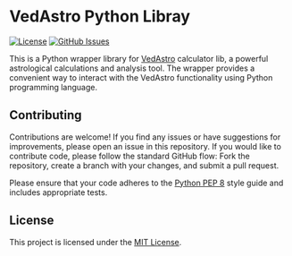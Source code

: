 # VedAstro Python Libray

[![License](https://img.shields.io/github/license/VedAstro/VedAstro.Python)](https://github.com/VedAstro/VedAstro.Python/blob/main/LICENSE)
[![GitHub Issues](https://img.shields.io/github/issues/VedAstro/VedAstro.Python)](https://github.com/VedAstro/VedAstro.Python/issues)

This is a Python wrapper library for [VedAstro](https://github.com/VedAstro/VedAstro) calculator lib, a powerful astrological calculations and analysis tool. The wrapper provides a convenient way to interact with the VedAstro functionality using Python programming language.


## Contributing

Contributions are welcome! If you find any issues or have suggestions for improvements, please open an issue in this repository. If you would like to contribute code, please follow the standard GitHub flow: Fork the repository, create a branch with your changes, and submit a pull request.

Please ensure that your code adheres to the [Python PEP 8](https://www.python.org/dev/peps/pep-0008/) style guide and includes appropriate tests.

## License

This project is licensed under the [MIT License](LICENSE).

